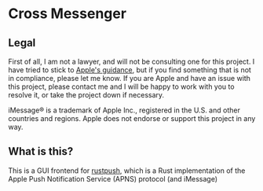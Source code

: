# Cross Messenger

## Legal

First of all, I am not a lawyer, and will not be consulting one for this project. I have tried to stick to [Apple's guidance](https://www.apple.com/legal), but if you find something that is not in compliance, please let me know. If you are Apple and have an issue with this project, please contact me and I will be happy to work with you to resolve it, or take the project down if necessary.

iMessage® is a trademark of Apple Inc., registered in the U.S. and other countries and regions. Apple does not endorse or support this project in any way.

## What is this?

This is a GUI frontend for [rustpush](https://github.com/TaeHagen/rustpush), which is a Rust implementation of the Apple Push Notification Service (APNS) protocol (and iMessage)
